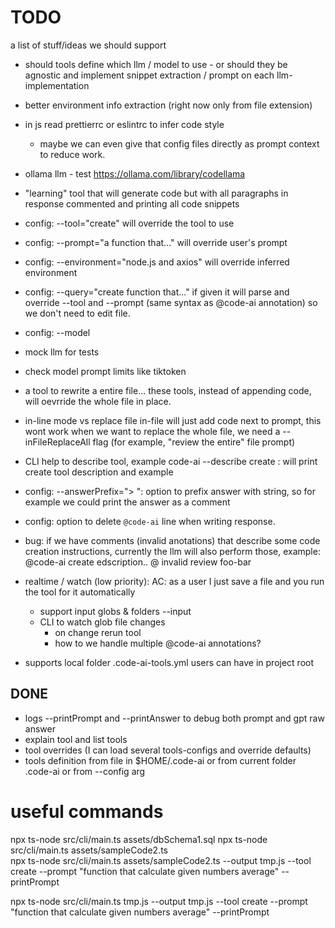 

# TODO

a list of stuff/ideas we should support

 * should tools define which llm / model to use - or should they be agnostic and implement snippet extraction / prompt on each llm-implementation

* better environment info extraction (right now only from file extension)
 * in js read prettierrc or eslintrc to infer code style
   * maybe we can even give that config files directly as prompt context to reduce work.

* ollama llm - test https://ollama.com/library/codellama

* "learning" tool that will generate code but with all paragraphs in response commented and printing all code snippets

* config: --tool="create" will override the tool to use
* config: --prompt="a function that..." will override user's prompt
* config: --environment="node.js and axios" will override inferred environment
* config: --query="create function that..." if given it will parse and override --tool and --prompt (same syntax as @code-ai annotation)
    so we don't need to edit file.
* config: --model
* mock llm for tests
* check model prompt limits like tiktoken

* a tool to rewrite a entire file... these tools, instead of appending code, will oevrride the whole file in place.

* in-line mode vs replace file
  in-file will just add code next to prompt, this wont work when we want to replace the whole file, we need a --inFileReplaceAll flag (for example, "review the entire" file prompt)
* CLI help to describe tool, example code-ai --describe create : will print create tool description and example
* config: --answerPrefix="> ": option to prefix answer with string, so for example we could print the answer as a comment
* config: option to delete `@code-ai` line when writing response.

* bug: if we have comments (invalid anotations) that describe some code creation instructions, currently the llm will also perform those, example: 
  @code-ai create edscription..
  @ invalid review foo-bar

 * realtime / watch (low priority): 
  AC: as a user I just save a file and you run the tool for it automatically
   * support input globs & folders --input
   * CLI to watch glob file changes
      * on change rerun tool 
      * how to we handle multiple @code-ai annotations?

 * supports local folder .code-ai-tools.yml users can have in project root


## DONE

 * logs --printPrompt and --printAnswer to debug both prompt and gpt raw answer
 * explain tool and list tools
 * tool overrides (I can load several tools-configs and override defaults)
 * tools definition from file in $HOME/.code-ai or from current folder .code-ai or from --config arg



# useful commands

npx ts-node src/cli/main.ts assets/dbSchema1.sql
npx ts-node src/cli/main.ts assets/sampleCode2.ts    
npx ts-node src/cli/main.ts assets/sampleCode2.ts --output tmp.js --tool create --prompt "function that calculate given numbers average" --printPrompt 

npx ts-node src/cli/main.ts tmp.js --output tmp.js --tool create --prompt "function that calculate given numbers average" --printPrompt 